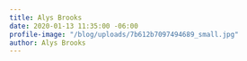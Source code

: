 ```yaml
---
title: Alys Brooks
date: 2020-01-13 11:35:00 -06:00
profile-image: "/blog/uploads/7b612b7097494689_small.jpg"
author: Alys Brooks
---
```


